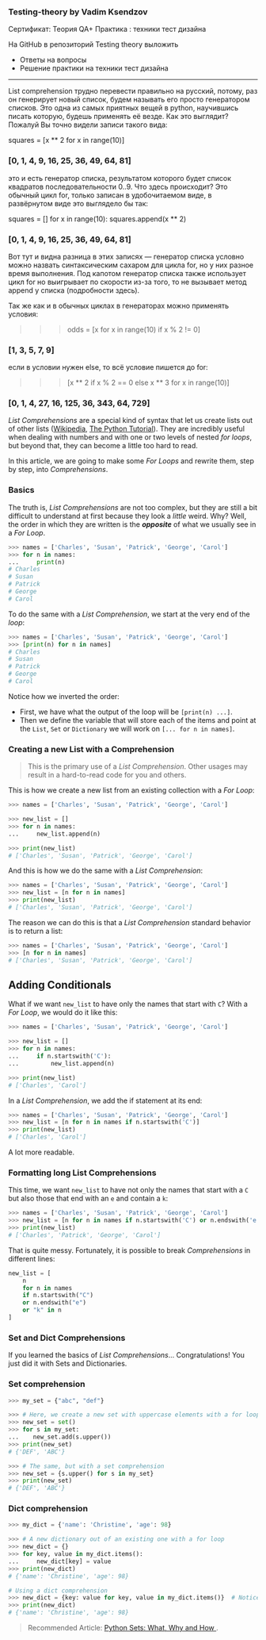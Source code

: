 ### Testing-theory by Vadim Ksendzov

Сертификат: Теория QA+ Практика : техники тест дизайна


На GitHub в репозиторий Testing theory выложить
 - Ответы на вопросы
 - Решение практики на техники тест дизайна



---

List comprehension трудно перевести правильно на русский, потому, раз он генерирует новый список, будем называть его просто генератором списков. Это одна из самых приятных вещей в python, научившись писать которую, будешь применять её везде. Как это выглядит? Пожалуй Вы точно видели записи такого вида:

squares = [x ** 2 for x in range(10)]
### [0, 1, 4, 9, 16, 25, 36, 49, 64, 81]
это и есть генератор списка, результатом которого будет список квадратов последовательности 0..9. Что здесь происходит? Это обычный цикл for, только записан в удобочитаемом виде, в развёрнутом виде это выглядело бы так:

squares = []
for x in range(10):
  squares.append(x ** 2)
### [0, 1, 4, 9, 16, 25, 36, 49, 64, 81]
Вот тут и видна разница в этих записях — генератор списка условно можно назвать синтаксическим сахаром для цикла for, но у них разное время выполнения. Под капотом генератор списка также использует цикл for но выигрывает по скорости из-за того, то не вызывает метод append у списка (подробности здесь).

Так же как и в обычных циклах в генераторах можно применять условия:

>>> odds = [x for x in range(10) if x % 2 != 0]
### [1, 3, 5, 7, 9]
если в условии нужен else, то всё условие пишется до for:

>>> [x ** 2 if x % 2 == 0 else x ** 3 for x in range(10)]
### [0, 1, 4, 27, 16, 125, 36, 343, 64, 729]

_List Comprehensions_ are a special kind of syntax that let us create lists out of other lists ([Wikipedia](https://en.wikipedia.org/wiki/List_comprehension), [The Python Tutorial](https://docs.python.org/3/tutorial/datastructures.html#list-comprehensions)). They are incredibly useful when dealing with numbers and with one or two levels of nested _for loops_, but beyond that, they can become a little too hard to read.

In this article, we are going to make some _For Loops_ and rewrite them, step by step, into _Comprehensions_.

### Basics

The truth is, _List Comprehensions_ are not too complex, but they are still a bit difficult to understand at first because they look a _little_ weird. Why? Well, the order in which they are written is the **_opposite_** of what we usually see in a _For Loop_.

```python
>>> names = ['Charles', 'Susan', 'Patrick', 'George', 'Carol']
>>> for n in names:
...     print(n)
# Charles
# Susan
# Patrick
# George
# Carol
```

To do the same with a _List Comprehension_, we start at the very end of the _loop_:

```python
>>> names = ['Charles', 'Susan', 'Patrick', 'George', 'Carol']
>>> [print(n) for n in names]
# Charles
# Susan
# Patrick
# George
# Carol
```

Notice how we inverted the order:

- First, we have what the output of the loop will be `[print(n) ...]`.
- Then we define the variable that will store each of the items and point at the `List`, `Set` or `Dictionary` we will work on `[... for n in names]`.

### Creating a new List with a Comprehension

> This is the primary use of a _List Comprehension_. Other usages may result in a hard-to-read code for you and others.

This is how we create a new list from an existing collection with a _For Loop_:

```python
>>> names = ['Charles', 'Susan', 'Patrick', 'George', 'Carol']

>>> new_list = []
>>> for n in names:
...     new_list.append(n)

>>> print(new_list)
# ['Charles', 'Susan', 'Patrick', 'George', 'Carol']
```

And this is how we do the same with a _List Comprehension_:

```python
>>> names = ['Charles', 'Susan', 'Patrick', 'George', 'Carol']
>>> new_list = [n for n in names]
>>> print(new_list)
# ['Charles', 'Susan', 'Patrick', 'George', 'Carol']
```

The reason we can do this is that a _List Comprehension_ standard behavior is to return a list:

```python
>>> names = ['Charles', 'Susan', 'Patrick', 'George', 'Carol']
>>> [n for n in names]
# ['Charles', 'Susan', 'Patrick', 'George', 'Carol']
```

## Adding Conditionals

What if we want `new_list` to have only the names that start with `C`? With a _For Loop_, we would do it like this:

```python
>>> names = ['Charles', 'Susan', 'Patrick', 'George', 'Carol']

>>> new_list = []
>>> for n in names:
...     if n.startswith('C'):
...         new_list.append(n)

>>> print(new_list)
# ['Charles', 'Carol']
```

In a _List Comprehension_, we add the if statement at its end:

```python
>>> names = ['Charles', 'Susan', 'Patrick', 'George', 'Carol']
>>> new_list = [n for n in names if n.startswith('C')]
>>> print(new_list)
# ['Charles', 'Carol']
```

A lot more readable.

### Formatting long List Comprehensions

This time, we want `new_list` to have not only the names that start with a `C` but also those that end with an `e` and contain a `k`:

```python
>>> names = ['Charles', 'Susan', 'Patrick', 'George', 'Carol']
>>> new_list = [n for n in names if n.startswith('C') or n.endswith('e') or 'k' in n]
>>> print(new_list)
# ['Charles', 'Patrick', 'George', 'Carol']
```

That is quite messy. Fortunately, it is possible to break _Comprehensions_ in different lines:

```python
new_list = [
    n
    for n in names
    if n.startswith("C")
    or n.endswith("e")
    or "k" in n
]
```

### Set and Dict Comprehensions

If you learned the basics of _List Comprehensions_... Congratulations! You just did it with <router-link to="/cheatsheet/sets">Sets</router-link> and <router-link to="/cheatsheet/dictionaries">Dictionaries</router-link>.

### Set comprehension

```python
>>> my_set = {"abc", "def"}

>>> # Here, we create a new set with uppercase elements with a for loop
>>> new_set = set()
>>> for s in my_set:
...    new_set.add(s.upper())
>>> print(new_set)
# {'DEF', 'ABC'}

>>> # The same, but with a set comprehension
>>> new_set = {s.upper() for s in my_set}
>>> print(new_set)
# {'DEF', 'ABC'}
```

### Dict comprehension

```python
>>> my_dict = {'name': 'Christine', 'age': 98}

>>> # A new dictionary out of an existing one with a for loop
>>> new_dict = {}
>>> for key, value in my_dict.items():
...     new_dict[key] = value
>>> print(new_dict)
# {'name': 'Christine', 'age': 98}

# Using a dict comprehension
>>> new_dict = {key: value for key, value in my_dict.items()}  # Notice the ":"
>>> print(new_dict)
# {'name': 'Christine', 'age': 98}
```

> Recommended Article: [Python Sets: What, Why and How ](https://www.pythoncheatsheet.org/blog/python-sets-what-why-how).
